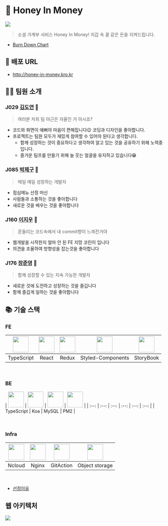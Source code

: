 # 🐝 Honey In Money
![](https://i.imgur.com/SluhULq.jpg)


> 소셜 가계부 서비스 Honey In Money! 지갑 속 꿀 같은 돈을 지켜드립니다.

* [Burn Down Chart](https://docs.google.com/spreadsheets/d/1BaVONJLvv911YMaRwExzqmGMBK1Jhyy16UbAbJw7feM/edit#gid=211076120)

## 🔗 배포 URL
* http://honey-in-money.kro.kr

## 🕵️‍♂️ 팀원 소개
### J029 [김도연](https://github.com/do02reen24) 🍋
> 여러분 저희 팀 야근은 자율인 거 아시죠?
* 코드와 화면이 예뻐야 마음이 편해집니다😉 코딩과 디자인을 좋아합니다.
* 프로젝트는 팀원 모두가 재밌게 참여할 수 있어야 된다고 생각합니다.
    * 함께 성장하는 것이 중요하다고 생각하여 알고 있는 것을 공유하기 위해 노력중입니다.
    * 즐거운 팀프를 만들기 위해 늘 웃는 얼굴을 유지하고 있습니다😁

### J085 [박제구](https://github.com/Zigje9) 🍓
> 매일 매일 성장하는 개발자
* 점심메뉴 선정 머신
* 사람들과 소통하는 것을 좋아합니다
* 새로운 것을 배우는 것을 좋아합니다

### J160 [이지우](https://github.com/leejiwoo2002) 🍎
> 흔들리는 코드속에서 내 commit향이 느껴진거야
* 웹개발을 시작한지 얼마 안 된 FE 지망 코린이 입니다
* 의견을 조율하여 방향성을 잡는것을 좋아합니다

### J176 [장준영](https://github.com/JunYoung7) 🍉
> 함께 성장할 수 있는 지속 가능한 개발자
* 새로운 것에 도전하고 성장하는 것을 즐깁니다
* 함께 즐겁게 일하는 것을 좋아합니다


## 📚 기술 스택

### FE

| <img width= 50 src="https://noticon-static.tammolo.com/dgggcrkxq/image/upload/v1566913457/noticon/eh4d0dnic4n1neth3fui.png"> | <img width= 50 src="https://noticon-static.tammolo.com/dgggcrkxq/image/upload/v1566557331/noticon/d5hqar2idkoefh6fjtpu.png"> | <img width= 50 src="https://noticon-static.tammolo.com/dgggcrkxq/image/upload/v1567749614/noticon/zgdaxpaif5ojeduonygb.png"> | <img width= 50 src="https://noticon-static.tammolo.com/dgggcrkxq/image/upload/v1568851518/noticon/lwj3hr9v1yoheimtwc1w.png"> | <img width= 50 src="https://i.imgur.com/CaPkmmW.png"> |
| :--: | :--: | :--: | :--: | :--: |
 | TypeScript | React | Redux | Styled-Components | StoryBook |

</br>

### BE
| <img width= 50 src="https://noticon-static.tammolo.com/dgggcrkxq/image/upload/v1566913457/noticon/eh4d0dnic4n1neth3fui.png"> | <img width= 50 src="https://i.imgur.com/OJDBuQy.png"> | <img width= 50 src="https://noticon-static.tammolo.com/dgggcrkxq/image/upload/v1603423163/noticon/az0cvs28lm7gxoowlsva.png"> | <img width= 50 src="https://i.imgur.com/1lgBkrb.png"> |
| :--: | :--: | :--: | :--: | :--: | :--: |
| TypeScript | Koa | MySQL | PM2 |

</br>


### Infra
 | <img width= 50 src="https://i.imgur.com/13vmPV0.png"> | <img width= 50 src="https://noticon-static.tammolo.com/dgggcrkxq/image/upload/v1566798146/noticon/lku5cppzh8r7awwsmmko.png"> | <img width= 50 src="https://i.imgur.com/7DqlbDX.png">| <img width=50 src="https://i.imgur.com/g3UkoDd.png">|
 | :--: | :--: | :--: | :--: |
 | Ncloud | Nginx | GitAction | Object storage|

<br/>

* [선정이유](https://github.com/boostcamp-2020/Project16-E-Account-Book/wiki/%F0%9F%91%A8%E2%80%8D%F0%9F%92%BB-%EA%B8%B0%EC%88%A0-%EC%8A%A4%ED%83%9D)

## 웹 아키텍처
![](https://i.imgur.com/rgaLvJH.png)


